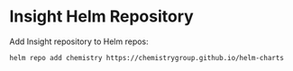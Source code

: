 # Insight Helm Repository

Add Insight repository to Helm repos:

```bash
helm repo add chemistry https://chemistrygroup.github.io/helm-charts
```